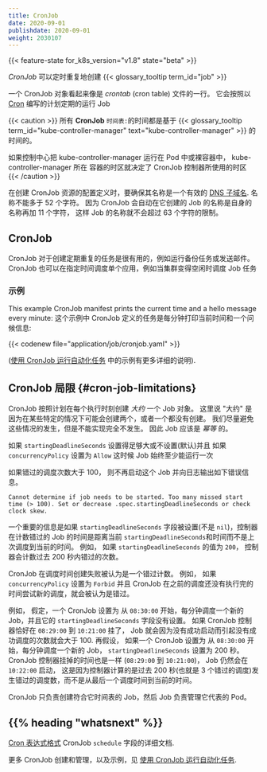 ```yaml
---
title: CronJob
date: 2020-09-01
publishdate: 2020-09-01
weight: 2030107
---
```

<!--
---
reviewers:
- erictune
- soltysh
- janetkuo
title: CronJob
content_type: concept
weight: 80
---
 -->
<!-- overview -->
<!--
{{< feature-state for_k8s_version="v1.8" state="beta" >}}

A _CronJob_ creates {{< glossary_tooltip term_id="job" text="Jobs" >}} on a repeating schedule.

One CronJob object is like one line of a _crontab_ (cron table) file. It runs a job periodically
on a given schedule, written in [Cron](https://en.wikipedia.org/wiki/Cron) format.

{{< caution >}}
All **CronJob** `schedule:` times are based on the timezone of the
{{< glossary_tooltip term_id="kube-controller-manager" text="kube-controller-manager" >}}.

If your control plane runs the kube-controller-manager in Pods or bare
containers, the timezone set for the kube-controller-manager container determines the timezone
that the cron job controller uses.
{{< /caution >}}

When creating the manifest for a CronJob resource, make sure the name you provide
is a valid [DNS subdomain name](/docs/concepts/overview/working-with-objects/names#dns-subdomain-names).
The name must be no longer than 52 characters. This is because the CronJob controller will automatically
append 11 characters to the job name provided and there is a constraint that the
maximum length of a Job name is no more than 63 characters.
 -->
{{< feature-state for_k8s_version="v1.8" state="beta" >}}

_CronJob_ 可以定时重复地创建 {{< glossary_tooltip term_id="job" >}}

一个 CronJob 对象看起来像是 _crontab_ (cron table) 文件的一行。
它会按照以 [Cron](https://en.wikipedia.org/wiki/Cron) 编写的计划定期的运行 Job

{{< caution >}}
所有 **CronJob** `时间表:`的时间都是基于
{{< glossary_tooltip term_id="kube-controller-manager" text="kube-controller-manager" >}}
的时间的。

如果控制中心把 kube-controller-manager 运行在 Pod 中或裸容器中， kube-controller-manager 所在
容器的时区就决定了 CronJob 控制器所使用的时区
{{< /caution >}}

在创建 CronJob 资源的配置定义时，要确保其名称是一个有效的
[DNS 子域名](/k8sDocs/docs/concepts/overview/working-with-objects/names#dns-subdomain-names).
名称不能多于 52 个字符。 因为 CronJob 会自动在它创建的 Job 的名称是自身的名称再加 11 个字符，
这样 Job 的名称就不会超过 63 个字符的限制。

<!-- body -->
<!--
## CronJob

CronJobs are useful for creating periodic and recurring tasks, like running backups or
sending emails. CronJobs can also schedule individual tasks for a specific time, such as
scheduling a Job for when your cluster is likely to be idle.
-->

## CronJob

CronJob 对于创建定期重复的任务是很有用的，例如运行备份任务或发送邮件。
CronJob 也可以在指定时间调度单个应用，例如当集群变得空闲时调度 Job 任务
<!--
### Example

This example CronJob manifest prints the current time and a hello message every minute:

{{< codenew file="application/job/cronjob.yaml" >}}

([Running Automated Tasks with a CronJob](/docs/tasks/job/automated-tasks-with-cron-jobs/)
takes you through this example in more detail).
 -->
### 示例

This example CronJob manifest prints the current time and a hello message every minute:
这个示例中 CronJob 定义的任务是每分钟打印当前时间和一个问候信息:

{{< codenew file="application/job/cronjob.yaml" >}}

([使用 CronJob 运行自动化任务](/k8sDocs/tasks/job/automated-tasks-with-cron-jobs/)
中的示例有更多详细的说明).
<!--
## CronJob limitations {#cron-job-limitations}

A cron job creates a job object _about_ once per execution time of its schedule. We say "about" because there
are certain circumstances where two jobs might be created, or no job might be created. We attempt to make these rare,
but do not completely prevent them. Therefore, jobs should be _idempotent_.

If `startingDeadlineSeconds` is set to a large value or left unset (the default)
and if `concurrencyPolicy` is set to `Allow`, the jobs will always run
at least once.

For every CronJob, the CronJob {{< glossary_tooltip term_id="controller" >}} checks how many schedules it missed in the duration from its last scheduled time until now. If there are more than 100 missed schedules, then it does not start the job and logs the error

````
Cannot determine if job needs to be started. Too many missed start time (> 100). Set or decrease .spec.startingDeadlineSeconds or check clock skew.
````

It is important to note that if the `startingDeadlineSeconds` field is set (not `nil`), the controller counts how many missed jobs occurred from the value of `startingDeadlineSeconds` until now rather than from the last scheduled time until now. For example, if `startingDeadlineSeconds` is `200`, the controller counts how many missed jobs occurred in the last 200 seconds.

A CronJob is counted as missed if it has failed to be created at its scheduled time. For example, If `concurrencyPolicy` is set to `Forbid` and a CronJob was attempted to be scheduled when there was a previous schedule still running, then it would count as missed.

For example, suppose a CronJob is set to schedule a new Job every one minute beginning at `08:30:00`, and its
`startingDeadlineSeconds` field is not set. If the CronJob controller happens to
be down from `08:29:00` to `10:21:00`, the job will not start as the number of missed jobs which missed their schedule is greater than 100.

To illustrate this concept further, suppose a CronJob is set to schedule a new Job every one minute beginning at `08:30:00`, and its
`startingDeadlineSeconds` is set to 200 seconds. If the CronJob controller happens to
be down for the same period as the previous example (`08:29:00` to `10:21:00`,) the Job will still start at 10:22:00. This happens as the controller now checks how many missed schedules happened in the last 200 seconds (ie, 3 missed schedules), rather than from the last scheduled time until now.

The CronJob is only responsible for creating Jobs that match its schedule, and
the Job in turn is responsible for the management of the Pods it represents.
 -->
## CronJob 局限 {#cron-job-limitations}

CronJob 按照计划在每个执行时刻创建 _大约_ 一个 Job 对象。 这里说 "大约" 是因为在某些特定的情况下可能会创建两个，或者一个都没有创建。
我们尽量避免这些情况的发生，但是不能实现完全不发生。 因此 Job 应该是 _幂等_ 的。

如果 `startingDeadlineSeconds` 设置得足够大或不设置(默认)并且 如果 `concurrencyPolicy`  设置为 `Allow`
这时候 Job 始终至少能运行一次

如果错过的调度次数大于 100， 则不再启动这个 Job 并向日志输出如下错误信息。
````
Cannot determine if job needs to be started. Too many missed start time (> 100). Set or decrease .spec.startingDeadlineSeconds or check clock skew.
````

一个重要的信息是如果 `startingDeadlineSeconds` 字段被设置(不是 `nil`)，控制器在计数错过的 Job 的时间是距离当前 `startingDeadlineSeconds`和时间而不是上次调度到当前的时间。
例如， 如果 `startingDeadlineSeconds` 的值为 `200`， 控制器会计数过去 200 秒内错过的次数。

CronJob 在调度时间创建失败被认为是一个错过计数。 例如， 如果 `concurrencyPolicy` 设置为 `Forbid`
并且 CronJob 在之前的调度还没有执行完的时间尝试新的调度，就会被认为是错过。

例如， 假定，一个 CronJob 设置为 从 `08:30:00` 开始，每分钟调度一个新的 Job，并且它的
`startingDeadlineSeconds` 字段没有设置。 如果 CronJob 控制器恰好在 `08:29:00` 到 `10:21:00` 挂了，
Job 就会因为没有成功启动而引起没有成功调度的次数就会大于 100.
再假设， 如果一个 CronJob 设置为 从 `08:30:00` 开始，每分钟调度一个新的 Job，
`startingDeadlineSeconds` 设置为 200 秒。 CronJob 控制器挂掉的时间也是一样 (`08:29:00` 到 `10:21:00`)，
Job 仍然会在 `10:22:00` 启动， 这是因为控制器计算的是过去 200 秒(也就是 3 个错过的调度)发生错过的调度数，而不是从最后一个调度时间到当前的时间。

CronJob 只负责创建符合它时间表的 Job，然后 Job 负责管理它代表的 Pod。

## {{% heading "whatsnext" %}}

[Cron 表达式格式](https://en.wikipedia.org/wiki/Cron)
CronJob `schedule` 字段的详细文档.

更多 CronJob 创建和管理，以及示例，见  [使用 CronJob 运行自动化任务](/k8sDocs/tasks/job/automated-tasks-with-cron-jobs).
